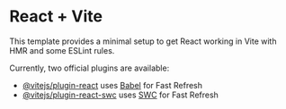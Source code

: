# React + Vite

This template provides a minimal setup to get React working in Vite with HMR and some ESLint rules.

Currently, two official plugins are available:

- [@vitejs/plugin-react](https://github.com/vitejs/vite-plugin-react/blob/main/packages/plugin-react/README.md) uses [Babel](https://babeljs.io/) for Fast Refresh
- [@vitejs/plugin-react-swc](https://github.com/vitejs/vite-plugin-react-swc) uses [SWC](https://swc.rs/) for Fast Refresh


<!-- 
creation =>
npm install -g yarn
npm install -g vite
npm create vite@latest . -- --template react ( le point veux dire crée le projet dans le repertoire frontend ou on se trouve )
remplire le fichier le fichier package.json (supprimes ce qui a été avant et copies cel dans github))
executer yarn et le node_module sera telecherger
pour lancer le serveur executer: yarn dev

--------------------------------------------------------------------------

pour isnatller saas : yarn global add sass
verifier ou yarn stock les paquets globaux

--------------------------------------------------------------------------
// npm install styled-components => permet de créer des styled component
import styled from 'styled-components';
import { Link } from 'react-router-dom';

const NoUnderlineLink = styled(Link)`
  text-decoration: none;
`;

<NoUnderlineLink to="/some-path">Your Link Text</NoUnderlineLink>
 -->